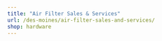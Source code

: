 ```yaml
---
title: "Air Filter Sales & Services"
url: /des-moines/air-filter-sales-and-services/
shop: hardware
---
```

